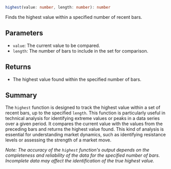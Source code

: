 ```ts
highest(value: number, length: number): number
```

Finds the highest value within a specified number of recent bars.

## Parameters

- `value`: The current value to be compared.
- `length`: The number of bars to include in the set for comparison.

## Returns

- The highest value found within the specified number of bars.

## Summary

The `highest` function is designed to track the highest value within a set of recent bars, up to the specified `length`. This function is particularly useful in technical analysis for identifying extreme values or peaks in a data series over a given period. It compares the current value with the values from the preceding bars and returns the highest value found. This kind of analysis is essential for understanding market dynamics, such as identifying resistance levels or assessing the strength of a market move.

*Note: The accuracy of the `highest` function's output depends on the completeness and reliability of the data for the specified number of bars. Incomplete data may affect the identification of the true highest value.*
